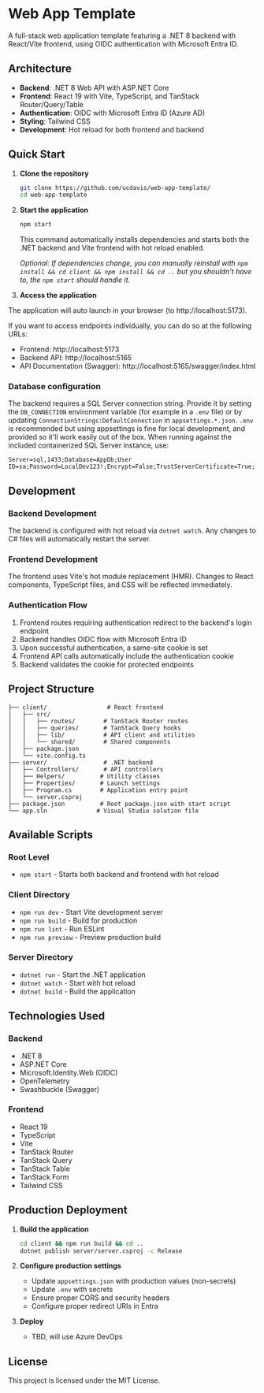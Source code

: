# Web App Template

A full-stack web application template featuring a .NET 8 backend with React/Vite frontend, using OIDC authentication with Microsoft Entra ID.

## Architecture

- **Backend**: .NET 8 Web API with ASP.NET Core
- **Frontend**: React 19 with Vite, TypeScript, and TanStack Router/Query/Table
- **Authentication**: OIDC with Microsoft Entra ID (Azure AD)
- **Styling**: Tailwind CSS
- **Development**: Hot reload for both frontend and backend

## Quick Start

1. **Clone the repository**

   ```bash
   git clone https://github.com/ucdavis/web-app-template/
   cd web-app-template
   ```

2. **Start the application**

   ```bash
   npm start
   ```

   This command automatically installs dependencies and starts both the .NET backend and Vite frontend with hot reload enabled.

   _Optional: If dependencies change, you can manually reinstall with `npm install && cd client && npm install && cd ..` but you shouldn't have to, the `npm start` should handle it._

3. **Access the application**

The application will auto launch in your browser (to http://localhost:5173).

If you want to access endpoints individually, you can do so at the following URLs:

- Frontend: http://localhost:5173
- Backend API: http://localhost:5165
- API Documentation (Swagger): http://localhost:5165/swagger/index.html

### Database configuration

The backend requires a SQL Server connection string. Provide it by setting the `DB_CONNECTION` environment variable (for example in a `.env` file) or by updating `ConnectionStrings:DefaultConnection` in `appsettings.*.json`. `.env` is recommended but using appsettings is fine for local development, and provided so it'll work easily out of the box. When running against the included containerized SQL Server instance, use:

```
Server=sql,1433;Database=AppDb;User ID=sa;Password=LocalDev123!;Encrypt=False;TrustServerCertificate=True;
```

## Development

### Backend Development

The backend is configured with hot reload via `dotnet watch`. Any changes to C# files will automatically restart the server.

### Frontend Development

The frontend uses Vite's hot module replacement (HMR). Changes to React components, TypeScript files, and CSS will be reflected immediately.

### Authentication Flow

1. Frontend routes requiring authentication redirect to the backend's login endpoint
2. Backend handles OIDC flow with Microsoft Entra ID
3. Upon successful authentication, a same-site cookie is set
4. Frontend API calls automatically include the authentication cookie
5. Backend validates the cookie for protected endpoints

## Project Structure

```
├── client/                 # React frontend
│   ├── src/
│   │   ├── routes/        # TanStack Router routes
│   │   ├── queries/       # TanStack Query hooks
│   │   ├── lib/           # API client and utilities
│   │   └── shared/        # Shared components
│   ├── package.json
│   └── vite.config.ts
├── server/                # .NET backend
│   ├── Controllers/       # API controllers
│   ├── Helpers/          # Utility classes
│   ├── Properties/       # Launch settings
│   ├── Program.cs        # Application entry point
│   └── server.csproj
├── package.json          # Root package.json with start script
└── app.sln              # Visual Studio solution file
```

## Available Scripts

### Root Level

- `npm start` - Starts both backend and frontend with hot reload

### Client Directory

- `npm run dev` - Start Vite development server
- `npm run build` - Build for production
- `npm run lint` - Run ESLint
- `npm run preview` - Preview production build

### Server Directory

- `dotnet run` - Start the .NET application
- `dotnet watch` - Start with hot reload
- `dotnet build` - Build the application

## Technologies Used

### Backend

- .NET 8
- ASP.NET Core
- Microsoft.Identity.Web (OIDC)
- OpenTelemetry
- Swashbuckle (Swagger)

### Frontend

- React 19
- TypeScript
- Vite
- TanStack Router
- TanStack Query
- TanStack Table
- TanStack Form
- Tailwind CSS

## Production Deployment

1. **Build the application**

   ```bash
   cd client && npm run build && cd ..
   dotnet publish server/server.csproj -c Release
   ```

2. **Configure production settings**

   - Update `appsettings.json` with production values (non-secrets)
   - Update `.env` with secrets
   - Ensure proper CORS and security headers
   - Configure proper redirect URIs in Entra

3. **Deploy**
   - TBD, will use Azure DevOps

## License

This project is licensed under the MIT License.
